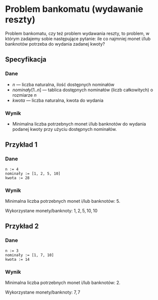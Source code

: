 # Problem bankomatu (wydawanie reszty)

Problem bankomatu, czy też problem wydawania reszty, to problem, w którym zadajemy sobie następujące pytanie: ile co najmniej monet i/lub banknotów potrzeba do wydania zadanej kwoty?

## Specyfikacja

### Dane

* $n$ — liczba naturalna, ilość dostępnych nominałów
* $nominały[1..n]$ — tablica dostępnych nominałów (liczb całkowitych) o rozmiarze $n$
* $kwota$ — liczba naturalna, kwota do wydania

### Wynik

* Minimalna liczba potrzebnych monet i/lub banknotów do wydania podanej kwoty przy użyciu dostępnych nominałów.

## Przykład 1

### Dane

```
n := 4
nominały := [1, 2, 5, 10]
kwota := 28
```

### Wynik

Minimalna liczba potrzebnych monet i/lub banknotów: $5$.

Wykorzystane monety/banknoty: $1, 2, 5, 10, 10$

## Przykład 2

### Dane

```
n := 3
nominały := [1, 7, 10]
kwota := 14
```

### Wynik

Minimalna liczba potrzebnych monet i/lub banknotów: $2$.

Wykorzystane monety/banknoty: $7, 7$
